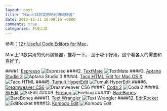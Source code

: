 ```yaml
---
layout: post
title: "Mac上13款实用的代码编辑器"
date: 2013-12-31 16:09:16 +0800
comments: true
categories: 开发工具
---
```

<!--more-->

[Espresso]: /images/2013/12/espresso.jpg
[TextMate]: /images/2013/12/textmate.jpg
[Aptana Studio 3]: /images/2013/12/AptanaStudio3.jpg
[Taco HTML]: /images/2013/12/tacoHTML.jpg
[Tumult HyperEdit]: /images/2013/12/TumultHyperEdit.jpg
[Dreamweaver CS6]: /images/2013/12/dreamweaver.jpg
[Coda 2]: /images/2013/12/coda2.jpg
[SkEdit]: /images/2013/12/skedit.jpg
[Firebug]: /images/2013/12/firebug.jpg
[BareBones]: /images/2013/12/barebones.jpg
[Text Wrangler]: /images/2013/12/textwrangler.jpg
[EditRocket]: /images/2013/12/editrocket.jpg
[Komodo Edit]: /images/2013/12/komodoedit.jpg

参考：[12+ Useful Code Editors for Mac](http://bloomwebdesign.net/2012/07/12-useful-code-editors-for-mac/)。

Mac上13款实用的代码编辑器，推荐一下。
至于哪个好用，这个看各人的需要和喜好了。

####1. [Espresso](http://macrabbit.com/espresso/)
![Espresso]
####2. [TextMate](http://macromates.com/)
![TextMate]
####3. [Aptana Studio 3](http://www.aptana.com/products/studio3)
![Aptana Studio 3]
####4. [Taco HTML Edit for Mac OS X](http://tacosw.com/)
![Taco HTML]
####5. [Tumult HyperEdit](http://tumult.com/HyperEdit/)
![Tumult HyperEdit]
####6. [Dreamweaver CS6](http://www.adobe.com/products/dreamweaver.html)
![Dreamweaver CS6]
####7. [Coda 2](http://www.panic.com/coda/)
![Coda 2]
####8. [SkEdit](http://www.skedit.com/)
![SkEdit]
####9. [Firebug](http://getfirebug.com/)
![Firebug]
####10. [BareBones](http://www.barebones.com/products/bbedit/benefitscommand.html)
![BareBones]
####11. [Text Wrangler](http://www.barebones.com/products/textwrangler/)
![Text Wrangler]
####12. [EditRocket](http://www.editrocket.com/)
![EditRocket]
####13. [Komodo Edit](http://www.activestate.com/komodo-edit)
![Komodo Edit]